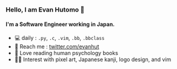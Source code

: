 ### Hello, I am Evan Hutomo 👋

#### I'm a Software Engineer working in Japan.

- 💻  daily : `.py`, `.c`, `.vim`, `.bb`, `.bbclass`
- 📢  Reach me : [twitter.com/evanhut](https://twitter.com/evanhut)
- 📖  Love reading human psychology books
- 👍🏻  Interest with pixel art, Japanese kanji, logo design, and vim
